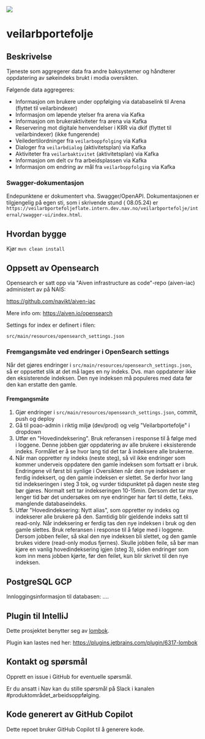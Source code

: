 ![](https://github.com/navikt/veilarbportefolje/workflows/Build,%20push%20and%20deploy/badge.svg)

# veilarbportefolje

## Beskrivelse

Tjeneste som aggregerer data fra andre baksystemer og håndterer oppdatering av søkeindeks brukt i modia oversikten.

Følgende data aggregeres:

* Informasjon om brukere under oppfølging via databaselink til Arena (flyttet til veilarbindexer)
* Informasjon om løpende ytelser fra arena via Kafka
* Informasjon om brukeraktiviteter fra arena via Kafka
* Reservering mot digitale henvendelser i KRR via dkif (flyttet til veilarbindexer) (ikke fungerende)
* Veiledertilordninger fra `veilarboppfolging` via Kafka
* Dialoger fra `veilarbdialog` (aktivitetsplan) via Kafka
* Aktiviteter fra `veilarbaktivitet` (aktivitetsplan) via Kafka
* Informasjon om delt cv fra arbeidsplassen via Kafka
* Informasjon om endring av mål fra `veilarboppfolging` via Kafka

### Swagger-dokumentasjon

Endepunktene er dokumentert vha. Swagger/OpenAPI. Dokumentasjonen er tilgjengelig på egen sti, som i skrivende stund (
08.05.24) er `https://veilarbportefoljeflate.intern.dev.nav.no/veilarbportefolje/internal/swagger-ui/index.html`.

## Hvordan bygge

Kjør `mvn clean install`

## Oppsett av Opensearch

Opensearch er satt opp via "Aiven infrastructure as code"-repo (aiven-iac) administert av på NAIS:

https://github.com/navikt/aiven-iac

Mere info om:
https://aiven.io/opensearch

Settings for index er definert i filen:

```
src/main/resources/opensearch_settings.json
```

### Fremgangsmåte ved endringer i OpenSearch settings

Når det gjøres endringer i `src/main/resources/opensearch_settings.json`, så er oppsettet slik at det må lages en ny
indeks. Dvs. man oppdaterer ikke den eksisterende indeksen. Den nye indeksen må populeres med data før den kan erstatte
den gamle.

#### Fremgangsmåte

1. Gjør endringer i `src/main/resources/opensearch_settings.json`, commit, push og deploy
2. Gå til poao-admin i riktig miljø (dev/prod) og velg "Veilarbportefolje" i dropdown
3. Utfør en "Hovedindeksering". Bruk referansen i response til å følge med i loggene. Denne jobben gjør oppdatering av
   alle brukere i eksisterende indeks. Formålet er å se hvor lang tid det tar å indeksere alle brukerne.
4. Når man oppretter ny indeks (neste steg), så vil ikke endringer som kommer underveis
   oppdatere den gamle indeksen som fortsatt er i bruk. Endringene vil først bli synlige i Oversikten når den nye
   indeksen
   er ferdig indeksert, og den gamle indeksen er slettet. Se derfor hvor lang tid indekseringen i steg 3 tok, og vurder
   tidspunktet på dagen neste steg bør gjøres. Normalt sett tar indekseringen 10-15min. Dersom det tar mye lenger tid
   bør det undersøkes om nye endringer har ført til dette, f.eks. manglende databaseindeks.
5. Utfør "Hovedindeksering: Nytt alias", som oppretter ny indeks og indekserer alle brukere på den. Samtidig blir
   gjeldende indeks satt til read-only. Når indeksering er ferdig tas den nye indeksen i bruk og den gamle slettes.
   Bruk referansen i response til å følge med i loggene. Dersom jobben feiler, så skal den nye indeksen bli slettet, og
   den gamle brukes videre (read-only modus fjernes). Skulle jobben feile, så bør man kjøre en vanlig hovedindeksering
   igjen (steg 3), siden endringer som kom inn mens jobben kjørte, før den feilet, kun blir skrivet til den nye
   indeksen.


## PostgreSQL GCP

Innloggingsinformasjon til databasen:
....

## Plugin til IntelliJ

Dette prosjektet benytter seg av [lombok](https://projectlombok.org).

Plugin kan lastes ned her: https://plugins.jetbrains.com/plugin/6317-lombok

## Kontakt og spørsmål

Opprett en issue i GitHub for eventuelle spørsmål.

Er du ansatt i Nav kan du stille spørsmål på Slack i kanalen #produktområdet_arbeidsoppfølging.

## Kode generert av GitHub Copilot

Dette repoet bruker GitHub Copilot til å generere kode.

